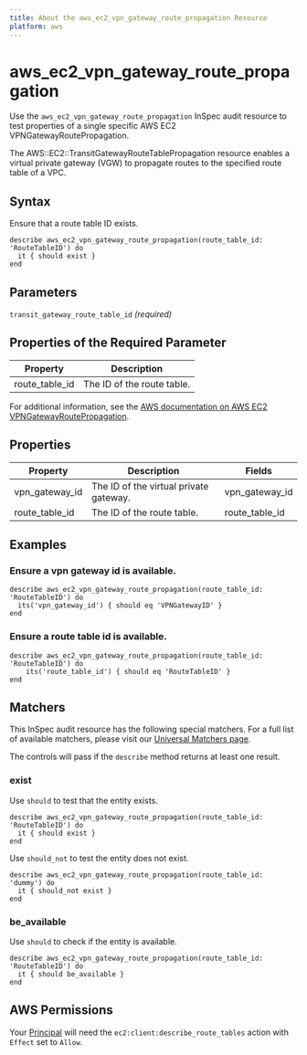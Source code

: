 ```yaml
---
title: About the aws_ec2_vpn_gateway_route_propagation Resource
platform: aws
---
```


# aws\_ec2\_vpn\_gateway\_route\_propagation

Use the `aws_ec2_vpn_gateway_route_propagation` InSpec audit resource to test properties of a single specific AWS EC2 VPNGatewayRoutePropagation.

The AWS::EC2::TransitGatewayRouteTablePropagation resource enables a virtual private gateway (VGW) to propagate routes to the specified route table of a VPC.

## Syntax

Ensure that a route table ID exists.

    describe aws_ec2_vpn_gateway_route_propagation(route_table_id: 'RouteTableID') do
      it { should exist }
    end

## Parameters

`transit_gateway_route_table_id` _(required)_

## Properties of the Required Parameter

| Property | Description|
| --- | --- |
| route_table_id | The ID of the route table. |

For additional information, see the [AWS documentation on AWS EC2 VPNGatewayRoutePropagation](https://docs.aws.amazon.com/AWSCloudFormation/latest/UserGuide/aws-resource-ec2-vpn-gatewayrouteprop.html).

## Properties

| Property | Description | Fields |
| --- | --- | --- |
| vpn_gateway_id | The ID of the virtual private gateway. | vpn_gateway_id |
| route_table_id | The ID of the route table. | route_table_id |

## Examples

### Ensure a vpn gateway id is available.
    describe aws_ec2_vpn_gateway_route_propagation(route_table_id: 'RouteTableID') do
      its('vpn_gateway_id') { should eq 'VPNGatewayID' }
    end

### Ensure a route table id is available.
    describe aws_ec2_vpn_gateway_route_propagation(route_table_id: 'RouteTableID') do
        its('route_table_id') { should eq 'RouteTableID' }
    end

## Matchers

This InSpec audit resource has the following special matchers. For a full list of available matchers, please visit our [Universal Matchers page](https://www.inspec.io/docs/reference/matchers/).

The controls will pass if the `describe` method returns at least one result.

### exist

Use `should` to test that the entity exists.

    describe aws_ec2_vpn_gateway_route_propagation(route_table_id: 'RouteTableID') do
      it { should exist }
    end

Use `should_not` to test the entity does not exist.

    describe aws_ec2_vpn_gateway_route_propagation(route_table_id: 'dummy') do
      it { should_not exist }
    end

### be_available

Use `should` to check if the entity is available.

    describe aws_ec2_vpn_gateway_route_propagation(route_table_id: 'RouteTableID') do
      it { should be_available }
    end

## AWS Permissions

Your [Principal](https://docs.aws.amazon.com/IAM/latest/UserGuide/intro-structure.html#intro-structure-principal) will need the `ec2:client:describe_route_tables` action with `Effect` set to `Allow`.